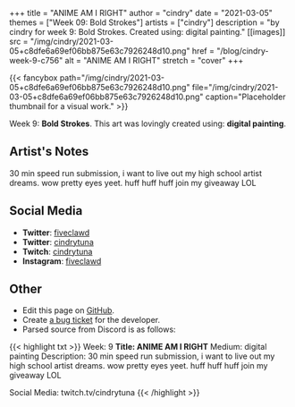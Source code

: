 +++
title =       "ANIME AM I RIGHT"
author =      "cindry"
date =        "2021-03-05"
themes =      ["Week 09: Bold Strokes"]
artists =     ["cindry"]
description = "by cindry for week 9: Bold Strokes. Created using: digital painting."
[[images]]
              src = "/img/cindry/2021-03-05+c8dfe6a69ef06bb875e63c7926248d10.png"
              href = "/blog/cindry-week-9-c756"
              alt = "ANIME AM I RIGHT"
              stretch = "cover"
+++


{{< fancybox path="/img/cindry/2021-03-05+c8dfe6a69ef06bb875e63c7926248d10.png" file="/img/cindry/2021-03-05+c8dfe6a69ef06bb875e63c7926248d10.png" caption="Placeholder thumbnail for a visual work." >}}


Week 9: **Bold Strokes**. This art was lovingly created using: **digital painting**.

## Artist's Notes

30 min speed run submission, i want to live out my high school artist dreams. wow pretty eyes yeet. huff huff huff join my giveaway LOL

## Social Media

- **Twitter**: <a href='https://twitter.com/fiveclawd' target='_blank'>fiveclawd</a>
- **Twitter**: <a href='https://twitter.com/cindrytuna' target='_blank'>cindrytuna</a>
- **Twitch**: <a href='https://twitch.tv/cindrytuna' target='_blank'>cindrytuna</a>
- **Instagram**: <a href='https://instagram.com/fiveclawd' target='_blank'>fiveclawd</a>


## Other

- Edit this page on [GitHub](https://github.com/teaminkling/web-refresh/edit/main/content/blog/cindry-week-9-c756.md).
- Create [a bug ticket](https://github.com/teaminkling/web-refresh/issues/new?assignees=&labels=bug&template=problem-report.md&title=) for the developer.
- Parsed source from Discord is as follows:

{{< highlight txt >}}
Week: 9
**Title:  ANIME AM I RIGHT**
Medium:  digital painting
Description: 
30 min speed run submission, i want to live out my high school artist dreams. wow pretty eyes yeet. huff huff huff join my giveaway LOL

Social Media: twitch.tv/cindrytuna
{{< /highlight >}}